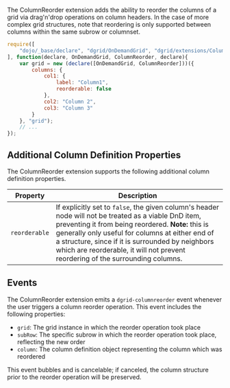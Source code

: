 The ColumnReorder extension adds the ability to reorder the columns of a grid
via drag'n'drop operations on column headers. In the case of more complex grid
structures, note that reordering is only supported between columns within the
same subrow or columnset.

```js
require([
    "dojo/_base/declare", "dgrid/OnDemandGrid", "dgrid/extensions/ColumnReorder"
], function(declare, OnDemandGrid, ColumnReorder, declare){
    var grid = new (declare([OnDemandGrid, ColumnReorder]))({
        columns: {
            col1: {
                label: "Column1",
                reorderable: false
            },
            col2: "Column 2",
            col3: "Column 3"
        }
    }, "grid");
    // ...
});
```

## Additional Column Definition Properties

The ColumnReorder extension supports the following additional column definition properties.

Property | Description
-------- | -----------
`reorderable` | If explicitly set to `false`, the given column's header node will not be treated as a viable DnD item, preventing it from being reordered.  **Note:** this is generally only useful for columns at either end of a structure, since if it is surrounded by neighbors which are reorderable, it will not prevent reordering of the surrounding columns.

## Events

The ColumnReorder extension emits a `dgrid-columnreorder` event whenever the
user triggers a column reorder operation. This event includes the following
properties:

* `grid`: The grid instance in which the reorder operation took place
* `subRow`: The specific subrow in which the reorder operation took place,
  reflecting the new order
* `column`: The column definition object representing the column which was
  reordered

This event bubbles and is cancelable; if canceled, the column structure prior
to the reorder operation will be preserved.